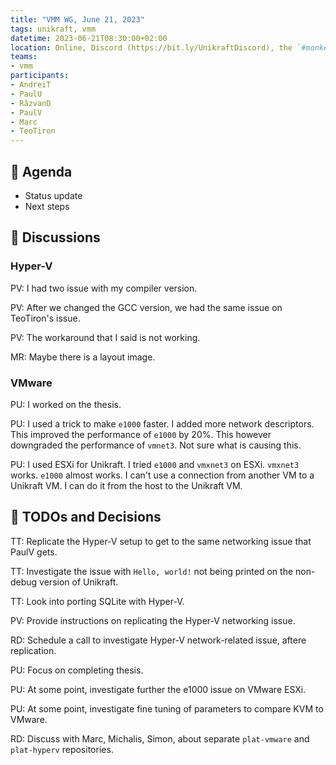 ```yaml
---
title: "VMM WG, June 21, 2023"
tags: unikraft, vmm
datetime: 2023-06-21T08:30:00+02:00
location: Online, Discord (https://bit.ly/UnikraftDiscord), the `#monkey-business` voice channel
teams:
- vmm
participants:
- AndreiT
- PaulU
- RăzvanD
- PaulV
- Marc
- TeoTiron
---
```


## :dart: Agenda

- Status update
- Next steps

## :closed_book: Discussions

### Hyper-V

PV: I had two issue with my compiler version.

PV: After we changed the GCC version, we had the same issue on TeoTiron's issue.

PV: The workaround that I said is not working.

MR: Maybe there is a layout image.

### VMware

PU: I worked on the thesis.

PU: I used a trick to make `e1000` faster.
I added more network descriptors.
This improved the performance of `e1000` by 20%.
This however downgraded the performance of `vmnet3`.
Not sure what is causing this.

PU: I used ESXi for Unikraft.
I tried `e1000` and `vmxnet3` on ESXi.
`vmxnet3` works.
`e1000` almost works.
I can't use a connection from another VM to a Unikraft VM.
I can do it from the host to the Unikraft VM.

## :wrench: TODOs and Decisions

TT: Replicate the Hyper-V setup to get to the same networking issue that PaulV gets.

TT: Investigate the issue with `Hello, world!` not being printed on the non-debug version of Unikraft.

TT: Look into porting SQLite with Hyper-V.

PV: Provide instructions on replicating the Hyper-V networking issue.

RD: Schedule a call to investigate Hyper-V network-related issue, aftere replication.

PU: Focus on completing thesis.

PU: At some point, investigate further the e1000 issue on VMware ESXi.

PU: At some point, investigate fine tuning of parameters to compare KVM to VMware.

RD: Discuss with Marc, Michalis, Simon, about separate `plat-vmware` and `plat-hyperv` repositories.
